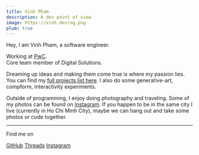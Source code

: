 ```yaml
---
title: Vinh Pham
description: A dev point of view
image: https://vinh.dev/og.png
plum: true
---
```


Hey, I am Vinh Pham, a software engineer.

Working at [PwC](https://pwc.com/).<br>
Core team member of Digital Solutions.<br>

Dreaming up ideas and making them come true is where my passion lies. You can find my [full projects list here](/projects). I also do some generative-art, compform, interactivity experiments.

Outside of programming, I enjoy doing photography and traveling. Some of my photos can be found on [Instagram](https://www.instagram.com/vinh.phm). If you happen to be in the same city I live (currently in Ho Chi Minh City), maybe we can hang out and take some photos or code together.

<div flex-auto />

***

Find me on

<p flex="~ gap-3 wrap" class="mt--2!">
  <a href="https://github.com/vinhphm" target="_blank"><span op75 i-simple-icons-github /> GitHub</a>
  <a href="https://www.threads.net/@vinh.phm" target="_blank"> <span op75 i-fa6-brands-threads /> Threads</a>
  <a href="https://www.instagram.com/vinh.phm" target="_blank"><span op75 i-simple-icons-instagram /> Instagram</a>
</p>
